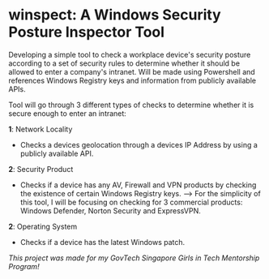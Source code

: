 # winspect: A Windows Security Posture Inspector Tool
Developing a simple tool to check a workplace device's security posture according to a set of security rules to determine whether it should be allowed to enter a company's intranet.
Will be made using Powershell and references Windows Registry keys and information from publicly available APIs.

Tool will go through 3 different types of checks to determine whether it is secure enough to enter an intranet:

**1**: Network Locality
- Checks a devices geolocation through a devices IP Address by using a publicly available API.

**2**: Security Product
- Checks if a device has any AV, Firewall and VPN products by checking the existence of certain Windows Registry keys.
--> For the simplicity of this tool, I will be focusing on checking for 3 commercial products: Windows Defender, Norton Security and ExpressVPN.

**2**: Operating System
- Checks if a device has the latest Windows patch.

*This project was made for my GovTech Singapore Girls in Tech Mentorship Program!*
